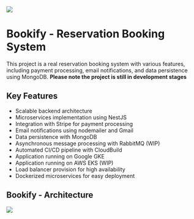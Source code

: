 <!DOCTYPE html>
<html lang="en">
<head>
    <meta charset="UTF-8">
    <meta name="viewport" content="width=device-width, initial-scale=1.0">
</head>
<body>
    <img src="https://i.imgur.com/CwsSYmB.png"></img>
    <h1>Bookify - Reservation Booking System</h1>
    <p>
        This project is a real reservation booking system with various features, including payment processing, email notifications, and data persistence using MongoDB. <strong>Please note the project is still in development stages</strong>
    </p>
    <h2>Key Features</h2>
    <ul>
        <li>Scalable backend architecture</li>
        <li>Microservices implementation using NestJS</li>
        <li>Integration with Stripe for payment processing</li>
        <li>Email notifications using nodemailer and Gmail</li>
        <li>Data persistence with MongoDB</li>
        <li>Asynchronous message processing with RabbitMQ (WIP)</li>
        <li>Automated CI/CD pipeline with CloudBuild</li>
        <li>Application running on Google GKE</li>
        <li>Application running on AWS EKS (WIP)</li>
        <li>Load balancer provision for high availability</li>
        <li>Dockerized microservices for easy deployment</li>
    </ul> 
    <h2>Bookify - Architecture</h2>
    <p>
      <img src="https://i.imgur.com/if9GmVc.png" />
    </p>
</body>
</html>
